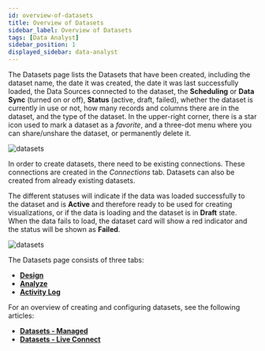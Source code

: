 ```yaml
---
id: overview-of-datasets
title: Overview of Datasets
sidebar_label: Overview of Datasets
tags: [Data Analyst]
sidebar_position: 1
displayed_sidebar: data-analyst
---
```



The Datasets page lists the Datasets that have been created, including the dataset name, the date it was created, the date it was last successfully loaded, the Data Sources connected to the dataset, the **Scheduling** or **Data Sync** (turned on or off), **Status** (active, draft, failed), whether the dataset is currently in use or not, how many records and columns there are in the dataset, and the type of the dataset. In the upper-right corner, there is a star icon used to mark a dataset as a *favorite*, and a three-dot menu where you can share/unshare the dataset, or permanently delete it.

![datasets](https://s3.amazonaws.com/cdn.qrvey.com/documentation_assets/ui-docs/datasets/3.4.2.1_overview/card.png#thumbnail-40) 


In order to create datasets, there need to be existing connections. These connections are created in the *Connections* tab. Datasets can also be created from already existing datasets. 

The different statuses will indicate if the data was loaded successfully to the dataset and is **Active** and therefore ready to be used for creating visualizations, or if the data is loading and the dataset is in **Draft** state. When the data fails to load, the dataset card will show a red indicator and the status will be shown as **Failed**.

![datasets](https://s3.amazonaws.com/cdn.qrvey.com/documentation_assets/ui-docs/datasets/3.4.2.1_overview/status.png#thumbnail) 

The Datasets page consists of three tabs:
* **[Design](../02-Design/overview-of-design.md)**
* **[Analyze](../03-Analyze/overview-of-analyze.md)**
* **[Activity Log](../03-Analyze/activity-log.md)**

For an overview of creating and configuring datasets, see the following articles:
* **[Datasets - Managed](../01-Overview%20of%20Datasets/datasets-managed.md)**
* **[Datasets - Live Connect](../01-Overview%20of%20Datasets/datasets-live.md)**
